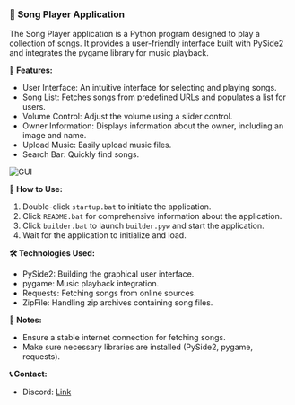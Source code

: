 ### 🎵 Song Player Application

The Song Player application is a Python program designed to play a collection of songs. It provides a user-friendly interface built with PySide2 and integrates the pygame library for music playback.

**🔹 Features:**
- User Interface: An intuitive interface for selecting and playing songs.
- Song List: Fetches songs from predefined URLs and populates a list for users.
- Volume Control: Adjust the volume using a slider control.
- Owner Information: Displays information about the owner, including an image and name.
- Upload Music: Easily upload music files.
- Search Bar: Quickly find songs.

 ![GUI](https://i.imgur.com/KjsANsk.gif)

**📌 How to Use:**
1. Double-click `startup.bat` to initiate the application.
2. Click `README.bat` for comprehensive information about the application.
3. Click `builder.bat` to launch `builder.pyw` and start the application.
4. Wait for the application to initialize and load.

**🛠️ Technologies Used:**
- PySide2: Building the graphical user interface.
- pygame: Music playback integration.
- Requests: Fetching songs from online sources.
- ZipFile: Handling zip archives containing song files.

**📝 Notes:**
- Ensure a stable internet connection for fetching songs.
- Make sure necessary libraries are installed (PySide2, pygame, requests).

**📞 Contact:**
- Discord: [Link](https://discord.com/users/962552468292648990)
